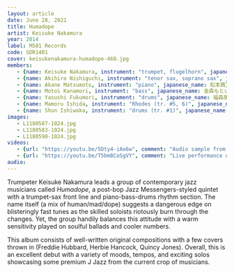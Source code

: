 ```yaml
---
layout: article
date: June 28, 2021
title: Humadope
artist: Keisuke Nakamura
year: 2014
label: M581 Records
code: SDR1401
cover: keisukenakamura-humadope-460.jpg
members:
   - {name: Keisuke Nakamura, instrument: "trumpet, flugelhorn", japanese_name: 中村恵介, url: "https://blackdevil729.wixsite.com/keisuke-nakamura"}
   - {name: Akihiro Nishiguchi, instrument: "tenor sax, soprano sax", japanese_name: 西口明宏}
   - {name: Akane Matsumoto, instrument: "piano", japanese_name: 松本茜}
   - {name: Motoi Kanamori, instrument: "bass", japanese_name: 金森もとい}
   - {name: Yasushi Fukumori, instrument: "drums", japanese_name: 福森康}
   - {name: Mamoru Ishida, instrument: "Rhodes (tr. #5, 6)", japanese_name: 石田衛}
   - {name: Shun Ishiwaka, instrument: "drums (tr. #1)", japanese_name: 石若俊}
images:
   - L1180587-1024.jpg
   - L1180583-1024.jpg
   - L1180590-1024.jpg
videos: 
   - {url: "https://youtu.be/5Dty4-iAo6w", comment: "Audio sample from “Speed Harassment”, the first track on this album"}
   - {url: "https://youtu.be/T5bm8CoSgVY", comment: "Live performance of “Round Table”, track #4 from this album"}
audio:
---
```

Trumpeter Keisuke Nakamura leads a group of contemporary jazz musicians called *Humadope*, a post-bop Jazz Messengers-styled quintet with a trumpet-sax front line and piano-bass-drums rhythm section. The name itself (a mix of human/mad/dope) suggests a dangerous edge on blisteringly fast tunes as the skilled soloists riotously burn through the changes. Yet, the group handily balances this attitude with a warm sensitivity played on soulful ballads and cooler numbers.

This album consists of well-written original compositions with a few covers thrown in (Freddie Hubbard, Herbie Hancock, Quincy Jones). Overall, this is an excellent debut with a variety of moods, tempos, and exciting solos showcasing some premium J Jazz from the current crop of musicians.

